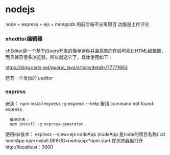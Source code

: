 # nodejs
node + express + ejs + mongodb 的前后端不分离项目 功能是上传评论

### xheditor编辑器

xhEditor是一个基于jQuery开发的简单迷你并且高效的在线可视化HTML编辑器，而且兼容很多浏览器，所以就选它了，具体使用如下：

https://blog.csdn.net/guorui_java/article/details/77771663


还有一个类似的 ueditor

### express

安装： npm install express -g
      express --help
      报错 command not found : express

      解决办法：
      npm install -g express-generator
使用ejs技术：
      express --view=ejs nodeApp  (nodeApp 是node的项目名称)
      cd nodeApp
      npm install
      DEBUG=nodeapp:*npm start
在浏览器里打开
      http://localhost：3000

